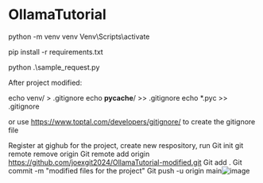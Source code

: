 # OllamaTutorial

python -m venv venv
Venv\Scripts\activate

pip install -r requirements.txt

python .\sample_request.py 

After project modified:

echo venv/ > .gitignore 
echo __pycache__/ >> .gitignore 
echo *.pyc >> .gitignore

or use https://www.toptal.com/developers/gitignore/ to create the gitignore file

Register at gighub for the project, create new respository, run
Git init
git remote remove origin
Git remote add origin https://github.com/joexgit2024/OllamaTutorial-modified.git
Git add .
Git commit -m "modified files for the project"
Git push -u origin main![image](https://github.com/user-attachments/assets/9cdd6a3e-a35b-4b80-9e3a-a526a4e91eae)
